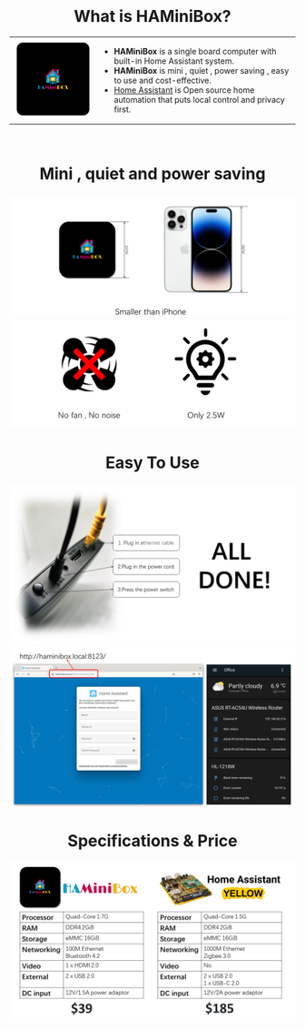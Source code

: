 <style>
.divTable{
	display: table;
	width: 100%;
  border: 0px;
}
.divTableRow {
	display: table-row;
  border: 0px;
}

.divTableCell, .divTableHead {
	border: 0px;
	display: table-cell;
	padding: 10px 50px;
  width:50%;
}

.tableHead{
	font-size: 13px;
	font-weight: 800;
	background-color: #7b8184;
	color: #fff;
}

.category{
	font-weight: 800;
}

.t1{
  border: 0px solid black!important;
}
</style>
<br/>
<center><h1>What is HAMiniBox?</h1></center>

<table class='t1'>
<tr class='t1'>

<td class='t1'><img src="./assets/box.png" width="300px"></td>
<td class='t1'>
<ul>
<li><strong>HAMiniBox</strong> is a  single board computer with built-in Home Assistant system.</li>
<li><strong>HAMiniBox</strong> is mini , quiet , power saving , easy to use and cost-effective.</li>
<li><a href='https://www.home-assistant.io/'>Home Assistant</a> is Open source home automation that puts local control and privacy first.</li>
</ul>
</td>
</tr>
</table>
<br/>
<center><h1>Mini , quiet and power saving</h1></center>
<img src='./assets/mini.PNG'>
<img src='./assets/quiet.PNG'>
<br/>
<center><h1>Easy To Use</h1></center>

<img src='./assets/easy.PNG'>
<img src='./assets/easy2.PNG'>
<br/>
<center><h1>Specifications & Price</h1></center>

<img src='./assets/price.PNG'>
